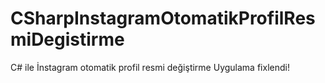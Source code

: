 # CSharpInstagramOtomatikProfilResmiDegistirme
C# ile İnstagram otomatik profil resmi değiştirme
Uygulama fixlendi!
